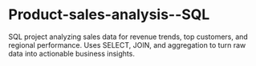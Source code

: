 # Product-sales-analysis--SQL
SQL project analyzing sales data for revenue trends, top customers, and regional performance. Uses SELECT, JOIN, and aggregation to turn raw data into actionable business insights.
